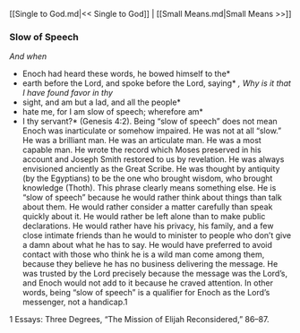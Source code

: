 [[Single to God.md|<< Single to God]]  |  [[Small Means.md|Small Means >>]]

### Slow of Speech

*And when*
* Enoch had heard these words, he bowed himself to the*
* earth before the Lord, and spoke before the Lord, saying*
*, Why is it that I have found favor in thy*
* sight, and am but a lad, and all the people*
* hate me, for I am slow of speech; wherefore am*
* I thy servant?* (Genesis 4:2). Being “slow of speech” does not mean Enoch was inarticulate or somehow impaired. He was not at all “slow.” He was a brilliant man. He was an articulate man. He was a most capable man. He wrote the record which Moses preserved in his account and Joseph Smith restored to us by revelation. He was always envisioned anciently as the Great Scribe. He was thought by antiquity (by the Egyptians) to be the one who brought wisdom, who brought knowledge (Thoth). This phrase clearly means something else. He is “slow of speech” because he would rather think about things than talk about them. He would rather consider a matter carefully than speak quickly about it. He would rather be left alone than to make public declarations. He would rather have his privacy, his family, and a few close intimate friends than he would to minister to people who don’t give a damn about what he has to say. He would have preferred to avoid contact with those who think he is a wild man come among them, because they believe he has no business delivering the message. He was trusted by the Lord precisely because the message was the Lord’s, and Enoch would not add to it because he craved attention. In other words, being “slow of speech” is a qualifier for Enoch as the Lord’s messenger, not a handicap.1



1 Essays: Three Degrees, “The Mission of Elijah Reconsidered,” 86–87.